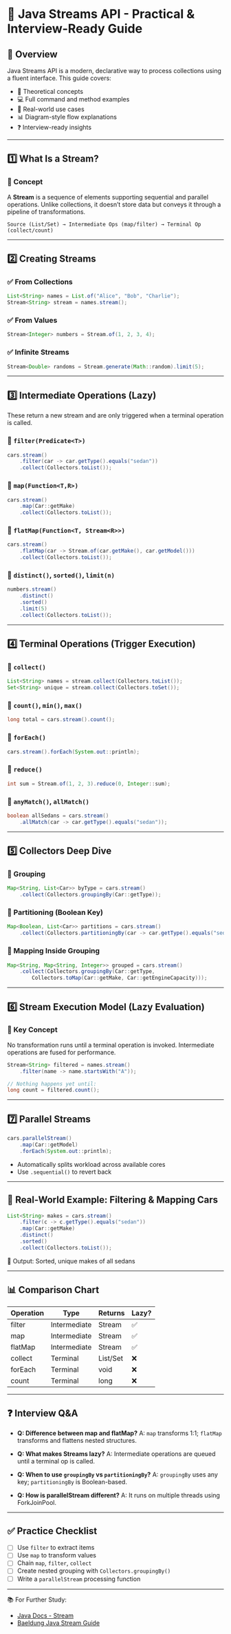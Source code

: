 # 🚀 Java Streams API - Practical & Interview-Ready Guide

## 📌 Overview

Java Streams API is a modern, declarative way to process collections using a fluent interface. This guide covers:

* 🧠 Theoretical concepts
* 💻 Full command and method examples
* 🧪 Real-world use cases
* 📊 Diagram-style flow explanations
* ❓ Interview-ready insights

---

## 1️⃣ What Is a Stream?

### 🧠 Concept

A **Stream** is a sequence of elements supporting sequential and parallel operations. Unlike collections, it doesn’t store data but conveys it through a pipeline of transformations.

```
Source (List/Set) → Intermediate Ops (map/filter) → Terminal Op (collect/count)
```

---

## 2️⃣ Creating Streams

### ✅ From Collections

```java
List<String> names = List.of("Alice", "Bob", "Charlie");
Stream<String> stream = names.stream();
```

### ✅ From Values

```java
Stream<Integer> numbers = Stream.of(1, 2, 3, 4);
```

### ✅ Infinite Streams

```java
Stream<Double> randoms = Stream.generate(Math::random).limit(5);
```

---

## 3️⃣ Intermediate Operations (Lazy)

These return a new stream and are only triggered when a terminal operation is called.

### 🔹 `filter(Predicate<T>)`

```java
cars.stream()
    .filter(car -> car.getType().equals("sedan"))
    .collect(Collectors.toList());
```

### 🔹 `map(Function<T,R>)`

```java
cars.stream()
    .map(Car::getMake)
    .collect(Collectors.toList());
```

### 🔹 `flatMap(Function<T, Stream<R>>)`

```java
cars.stream()
    .flatMap(car -> Stream.of(car.getMake(), car.getModel()))
    .collect(Collectors.toList());
```

### 🔹 `distinct()`, `sorted()`, `limit(n)`

```java
numbers.stream()
    .distinct()
    .sorted()
    .limit(5)
    .collect(Collectors.toList());
```

---

## 4️⃣ Terminal Operations (Trigger Execution)

### 🔹 `collect()`

```java
List<String> names = stream.collect(Collectors.toList());
Set<String> unique = stream.collect(Collectors.toSet());
```

### 🔹 `count()`, `min()`, `max()`

```java
long total = cars.stream().count();
```

### 🔹 `forEach()`

```java
cars.stream().forEach(System.out::println);
```

### 🔹 `reduce()`

```java
int sum = Stream.of(1, 2, 3).reduce(0, Integer::sum);
```

### 🔹 `anyMatch()`, `allMatch()`

```java
boolean allSedans = cars.stream()
    .allMatch(car -> car.getType().equals("sedan"));
```

---

## 5️⃣ Collectors Deep Dive

### 🔹 Grouping

```java
Map<String, List<Car>> byType = cars.stream()
    .collect(Collectors.groupingBy(Car::getType));
```

### 🔹 Partitioning (Boolean Key)

```java
Map<Boolean, List<Car>> partitions = cars.stream()
    .collect(Collectors.partitioningBy(car -> car.getType().equals("sedan")));
```

### 🔹 Mapping Inside Grouping

```java
Map<String, Map<String, Integer>> grouped = cars.stream()
    .collect(Collectors.groupingBy(Car::getType,
        Collectors.toMap(Car::getMake, Car::getEngineCapacity)));
```

---

## 6️⃣ Stream Execution Model (Lazy Evaluation)

### 🧠 Key Concept

No transformation runs until a terminal operation is invoked. Intermediate operations are fused for performance.

```java
Stream<String> filtered = names.stream()
    .filter(name -> name.startsWith("A"));

// Nothing happens yet until:
long count = filtered.count();
```

---

## 7️⃣ Parallel Streams

```java
cars.parallelStream()
    .map(Car::getModel)
    .forEach(System.out::println);
```

* Automatically splits workload across available cores
* Use `.sequential()` to revert back

---

## 🧪 Real-World Example: Filtering & Mapping Cars

```java
List<String> makes = cars.stream()
    .filter(c -> c.getType().equals("sedan"))
    .map(Car::getMake)
    .distinct()
    .sorted()
    .collect(Collectors.toList());
```

🎯 Output: Sorted, unique makes of all sedans

---

## 📊 Comparison Chart

| Operation | Type         | Returns  | Lazy? |
| --------- | ------------ | -------- | ----- |
| filter    | Intermediate | Stream   | ✅     |
| map       | Intermediate | Stream   | ✅     |
| flatMap   | Intermediate | Stream   | ✅     |
| collect   | Terminal     | List/Set | ❌     |
| forEach   | Terminal     | void     | ❌     |
| count     | Terminal     | long     | ❌     |

---

## ❓ Interview Q\&A

* **Q: Difference between map and flatMap?**
  A: `map` transforms 1:1; `flatMap` transforms and flattens nested structures.

* **Q: What makes Streams lazy?**
  A: Intermediate operations are queued until a terminal op is called.

* **Q: When to use `groupingBy` vs `partitioningBy`?**
  A: `groupingBy` uses any key; `partitioningBy` is Boolean-based.

* **Q: How is parallelStream different?**
  A: It runs on multiple threads using ForkJoinPool.

---

## ✅ Practice Checklist

* [ ] Use `filter` to extract items
* [ ] Use `map` to transform values
* [ ] Chain `map`, `filter`, `collect`
* [ ] Create nested grouping with `Collectors.groupingBy()`
* [ ] Write a `parallelStream` processing function

---

📚 For Further Study:

* [Java Docs - Stream](https://docs.oracle.com/javase/8/docs/api/java/util/stream/Stream.html)
* [Baeldung Java Stream Guide](https://www.baeldung.com/java-8-streams)

